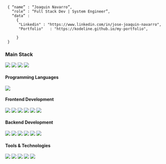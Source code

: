 
```shell
 { “name” : “Joaquin Navarro”,
   “role” : “Full Stack Dev | System Engineer”,
   “data” : 
     { 
      "Linkedin" : "https://www.linkedin.com/in/jose-joaquin-navarro", 
      "Portfolio"   : "https://kodeline.github.io/my-portfolio",
    
     }
 }
```

<h3>
  Main Stack
</h3> 
<p>
  <img src="https://img.shields.io/badge/React-20232A?style=for-the-badge&logo=react&logoColor=61DAFB">
  <img src="https://img.shields.io/badge/TailwindCSS-white?style=for-the-badge&logo=tailwindcss&logoColor=#38bdf8">
  <img src="https://img.shields.io/badge/Node.js-339933?style=for-the-badge&logo=nodedotjs&logoColor=white">
  <img src="https://img.shields.io/badge/Express.js-000000?style=for-the-badge&logo=express&logoColor=white">
</p>
  
<h4>Programming Languages</h4>
<p>
  <img src="https://img.shields.io/badge/JavaScript-F7DF1E?style=for-the-badge&logo=javascript&logoColor=black">
</p>
<h4>Frontend Development</h4>
<p>
  <img src="https://img.shields.io/badge/HTML5-E34F26?style=for-the-badge&logo=html5&logoColor=white">
  <img src="https://img.shields.io/badge/CSS3-1572B6?style=for-the-badge&logo=css3&logoColor=white">
  <img src="https://img.shields.io/badge/React-20232A?style=for-the-badge&logo=react&logoColor=61DAFB">
  <img src="https://img.shields.io/badge/Bootstrap-6e2cf2?style=for-the-badge&logo=bootstrap&logoColor=white">
  <!-- <img src="https://img.shields.io/badge/Angular-DD0031?style=for-the-badge&logo=angular&logoColor=white"> -->
  <img src="https://img.shields.io/badge/TailwindCSS-076068?style=for-the-badge&logo=tailwindcss&logoColor=#38bdf8">
  <img src="https://img.shields.io/badge/Next.Js-000000?style=for-the-badge&logo=next.js&logoColor=white">
</p>
<h4>Backend Development</h4>
<p>
  <img src="https://img.shields.io/badge/Node.js-339933?style=for-the-badge&logo=nodedotjs&logoColor=white">
  <img src="https://img.shields.io/badge/Express.js-000000?style=for-the-badge&logo=express&logoColor=white">
  <img src="https://img.shields.io/badge/MongoDB-white?style=for-the-badge&logo=mongodb&logoColor=4EA94B">
  <img src="https://img.shields.io/badge/Mongoose-00C58E?style=for-the-badge">
  <img src="https://img.shields.io/badge/Next.Js-000000?style=for-the-badge&logo=next.js&logoColor=white">
  <img src="https://img.shields.io/badge/MySQL-005C84?style=for-the-badge&logo=mysql&logoColor=white">
  
</p>
<h4>Tools & Technologies</h4>
<p>
  <img src="https://img.shields.io/badge/Git-F05032?style=for-the-badge&logo=git&logoColor=white">
  <img src="https://img.shields.io/badge/GitHub-100000?style=for-the-badge&logo=github&logoColor=white">
  <img src="https://img.shields.io/badge/Linux-FCC624?style=for-the-badge&logo=linux&logoColor=black">
  <img src="https://img.shields.io/badge/Notion-000000?style=for-the-badge&logo=notion&logoColor=white">
  <img src="https://img.shields.io/badge/Postman-FF6C37?style=for-the-badge&logo=Postman&logoColor=white">
  <!-- <img src="https://img.shields.io/badge/Heroku-430098?style=for-the-badge&logo=heroku&logoColor=white"> -->
  <!-- <img src="https://img.shields.io/badge/Vercel-000000?style=for-the-badge&logo=vercel&logoColor=white"> -->
</p>
</br>
